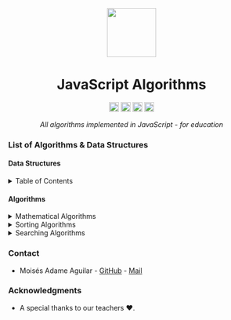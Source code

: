 <div align="center">
  <!-- Title: -->
  <img src="https://upload.wikimedia.org/wikipedia/commons/thumb/9/99/Unofficial_JavaScript_logo_2.svg/1920px-Unofficial_JavaScript_logo_2.svg.png" width="100" height="100">

  <h1>JavaScript Algorithms</h1>

  <!-- Labels: -->
  <img src="https://img.shields.io/github/contributors/MoisesAdame/JavaScriptAlgorithms.svg?style=for-the-badge" height="20" alt="Contributors">

  <img src="https://img.shields.io/github/forks/MoisesAdame/JavaScriptAlgorithms.svg?style=for-the-badge" height="20" alt="Forks">

  <img src="https://img.shields.io/github/stars/MoisesAdame/JavaScriptAlgorithms.svg?style=for-the-badge" height="20" alt="Stars">

  <img src="https://img.shields.io/github/license/AntonioLaurance/DronesFlood.svg?style=for-the-badge" height="20" alt="License">

  <!-- Short description: -->
  <p><i>All algorithms implemented in JavaScript - for education</i></p>
</div>

### List of Algorithms & Data Structures
#### Data Structures
<!-- TABLE OF CONTENTS -->
<details>
  <summary>Table of Contents</summary>
  <ol>
    <li><a href="https://github.com/MoisesAdame/JavaScriptAlgorithms/tree/main/dataStructures/linkedLists">Linked List</a></li>
    <li><a href="https://github.com/MoisesAdame/JavaScriptAlgorithms/tree/main/dataStructures/stacks">Stack</a></li>
    <li><a href="https://github.com/MoisesAdame/JavaScriptAlgorithms/tree/main/dataStructures/queues">Queue</a></li>
    <li><a href="https://github.com/MoisesAdame/JavaScriptAlgorithms/tree/main/dataStructures/hashTables">Hash Table</a></li>
    <li><a href="https://github.com/MoisesAdame/JavaScriptAlgorithms/tree/main/dataStructures/heaps">Heap</a></li>
    <li><a href="https://github.com/MoisesAdame/JavaScriptAlgorithms/tree/main/dataStructures/tries">Trie</a></li>
    <li><a href="https://github.com/MoisesAdame/JavaScriptAlgorithms/tree/main/dataStructures/trees">Tree</a></li>
  </ol>
</details>

#### Algorithms
<!-- TABLE OF CONTENTS -->
<details>
  <summary>Mathematical Algorithms</summary>
  <ol>
    <li><a href="https://github.com/MoisesAdame/JavaScriptAlgorithms/tree/main/dataStructures/linkedLists">Matrix Sum</a></li>
    <li><a href="https://github.com/MoisesAdame/JavaScriptAlgorithms/tree/main/dataStructures/linkedLists">Matrix Multiplication</a></li>
  </ol>
</details>

<details>
  <summary>Sorting Algorithms</summary>
    <ol>
      <li><a href="https://github.com/MoisesAdame/JavaScriptAlgorithms/blob/main/dataStructures/linkedLists/doublyLinkedList.js#L127">Insertion Sort</a></li>
      <li><a href="https://github.com/MoisesAdame/JavaScriptAlgorithms/blob/main/dataStructures/linkedLists/doublyLinkedList.js#L146">Bubble Sort</a></li>
      <li><a href="https://github.com/MoisesAdame/JavaScriptAlgorithms/blob/main/dataStructures/linkedLists/doublyLinkedList.js#L165">Counting Sort</a></li>
    </ol>
</details>

<details>
  <summary>Searching Algorithms</summary>
    <ol>
      <li><a href="https://github.com/MoisesAdame/JavaScriptAlgorithms/blob/main/dataStructures/linkedLists/doublyLinkedList.js#L198">Linear Search</a></li>
      <li><a href="https://github.com/MoisesAdame/JavaScriptAlgorithms/blob/main/dataStructures/linkedLists/doublyLinkedList.js#L212">Binary Search</a></li>
    </ol>
</details>

### Contact
- Moisés Adame Aguilar - [GitHub](https://github.com/MoisesAdame) - [Mail](mailto:a01660927@tec.mx)

### Acknowledgments

* A special thanks to our teachers ❤️.
